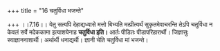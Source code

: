 +++
title = "16 चतुर्विधा भजन्ते"

+++
।।7.16।। येतु सत्यपि देहाद्यध्यासे मत्तो बिभ्यति मत्प्रीत्यर्थं
सुकृतमेवाचरन्ति तेऽपि चतुर्विधा न केवलं सर्वे मदेककामा इत्याशयेनाह
**चतुर्विधा इति।** आर्तः पीडितः पीडापरिहारार्थी। जिज्ञासुः
स्वाज्ञाननाशार्थी। अर्थार्थी धनाद्यर्थी। ज्ञानी चेति चतुर्विधा मां
भजन्ते।
